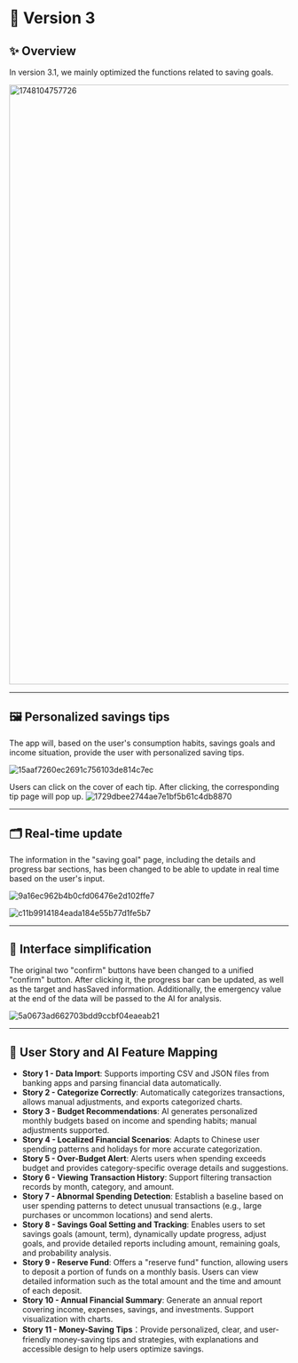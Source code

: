 # 📘 Version 3

## ✨ Overview
In version 3.1, we mainly optimized the functions related to saving goals.

<img width="1080" alt="1748104757726" src="https://github.com/user-attachments/assets/15b130ec-aacc-40c5-a752-d3ca563523cb" />

---

## 🖼️ Personalized savings tips
The app will, based on the user's consumption habits, savings goals and income situation, provide the user with personalized saving tips.

![15aaf7260ec2691c756103de814c7ec](https://github.com/user-attachments/assets/123bdf53-f86d-48ab-b7cc-9da802b0caa0)

Users can click on the cover of each tip. After clicking, the corresponding tip page will pop up.
![1729dbee2744ae7e1bf5b61c4db8870](https://github.com/user-attachments/assets/6f01bd90-9769-4dac-80aa-2e0c8b825c28)


---


## 🗂️ Real-time update
The information in the "saving goal" page, including the details and progress bar sections, has been changed to be able to update in real time based on the user's input.

![9a16ec962b4b0cfd06476e2d102ffe7](https://github.com/user-attachments/assets/49a0d09a-d3f6-459e-9114-ec123d2fb06a)

![c11b9914184eada184e55b77d1fe5b7](https://github.com/user-attachments/assets/c2224c0d-0ff8-4681-9f3a-1142a8dc392c)

---

## 🎏 Interface simplification
The original two "confirm" buttons have been changed to a unified "confirm" button. After clicking it, the progress bar can be updated, as well as the target and hasSaved information. Additionally, the emergency value at the end of the data will be passed to the AI for analysis.

![5a0673ad662703bdd9ccbf04eaeab21](https://github.com/user-attachments/assets/1068596e-a3a4-4c57-aedb-d47b11591f53)

---

## 📌 User Story and AI Feature Mapping

- **Story 1 - Data Import**: Supports importing CSV and JSON files from banking apps and parsing financial data automatically.
- **Story 2 - Categorize Correctly**: Automatically categorizes transactions, allows manual adjustments, and exports categorized charts.
- **Story 3 - Budget Recommendations**: AI generates personalized monthly budgets based on income and spending habits; manual adjustments supported.
- **Story 4 - Localized Financial Scenarios**: Adapts to Chinese user spending patterns and holidays for more accurate categorization.
- **Story 5 - Over-Budget Alert**: Alerts users when spending exceeds budget and provides category-specific overage details and suggestions.
- **Story 6 - Viewing Transaction History**: Support filtering transaction records by month, category, and amount.
- **Story 7 - Abnormal Spending Detection**: Establish a baseline based on user spending patterns to detect unusual transactions (e.g., large purchases or uncommon locations) and send alerts.
- **Story 8 - Savings Goal Setting and Tracking**: Enables users to set savings goals (amount, term), dynamically update progress, adjust goals, and provide detailed reports including amount, remaining goals, and probability analysis.
- **Story 9 - Reserve Fund**: Offers a "reserve fund" function, allowing users to deposit a portion of funds on a monthly basis. Users can view detailed information such as the total amount and the time and amount of each deposit.
- **Story 10 - Annual Financial Summary**: Generate an annual report covering income, expenses, savings, and investments. Support visualization with charts.
- **Story 11 - Money-Saving Tips**：Provide personalized, clear, and user-friendly money-saving tips and strategies, with explanations and accessible design to help users optimize savings.

